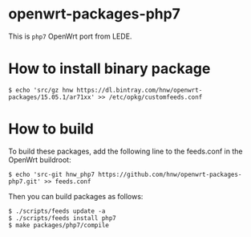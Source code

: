 # openwrt-packages-php7

This is `php7` OpenWrt port from LEDE.

# How to install binary package

```
$ echo 'src/gz hnw https://dl.bintray.com/hnw/openwrt-packages/15.05.1/ar71xx' >> /etc/opkg/customfeeds.conf
```

# How to build

To build these packages, add the following line to the feeds.conf in the OpenWrt buildroot:

```
$ echo 'src-git hnw_php7 https://github.com/hnw/openwrt-packages-php7.git' >> feeds.conf
```

Then you can build packages as follows:

```
$ ./scripts/feeds update -a
$ ./scripts/feeds install php7
$ make packages/php7/compile
```

